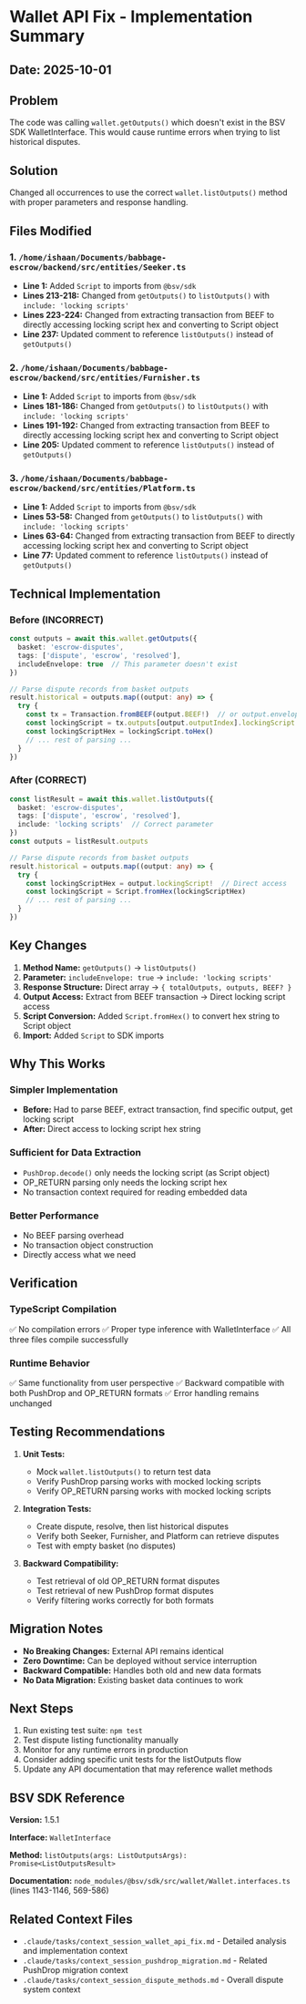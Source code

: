 # Wallet API Fix - Implementation Summary

## Date: 2025-10-01

## Problem
The code was calling `wallet.getOutputs()` which doesn't exist in the BSV SDK WalletInterface. This would cause runtime errors when trying to list historical disputes.

## Solution
Changed all occurrences to use the correct `wallet.listOutputs()` method with proper parameters and response handling.

## Files Modified

### 1. `/home/ishaan/Documents/babbage-escrow/backend/src/entities/Seeker.ts`
- **Line 1:** Added `Script` to imports from `@bsv/sdk`
- **Lines 213-218:** Changed from `getOutputs()` to `listOutputs()` with `include: 'locking scripts'`
- **Lines 223-224:** Changed from extracting transaction from BEEF to directly accessing locking script hex and converting to Script object
- **Line 237:** Updated comment to reference `listOutputs()` instead of `getOutputs()`

### 2. `/home/ishaan/Documents/babbage-escrow/backend/src/entities/Furnisher.ts`
- **Line 1:** Added `Script` to imports from `@bsv/sdk`
- **Lines 181-186:** Changed from `getOutputs()` to `listOutputs()` with `include: 'locking scripts'`
- **Lines 191-192:** Changed from extracting transaction from BEEF to directly accessing locking script hex and converting to Script object
- **Line 205:** Updated comment to reference `listOutputs()` instead of `getOutputs()`

### 3. `/home/ishaan/Documents/babbage-escrow/backend/src/entities/Platform.ts`
- **Line 1:** Added `Script` to imports from `@bsv/sdk`
- **Lines 53-58:** Changed from `getOutputs()` to `listOutputs()` with `include: 'locking scripts'`
- **Lines 63-64:** Changed from extracting transaction from BEEF to directly accessing locking script hex and converting to Script object
- **Line 77:** Updated comment to reference `listOutputs()` instead of `getOutputs()`

## Technical Implementation

### Before (INCORRECT)
```typescript
const outputs = await this.wallet.getOutputs({
  basket: 'escrow-disputes',
  tags: ['dispute', 'escrow', 'resolved'],
  includeEnvelope: true  // This parameter doesn't exist
})

// Parse dispute records from basket outputs
result.historical = outputs.map((output: any) => {
  try {
    const tx = Transaction.fromBEEF(output.BEEF!)  // or output.envelope!
    const lockingScript = tx.outputs[output.outputIndex].lockingScript
    const lockingScriptHex = lockingScript.toHex()
    // ... rest of parsing ...
  }
})
```

### After (CORRECT)
```typescript
const listResult = await this.wallet.listOutputs({
  basket: 'escrow-disputes',
  tags: ['dispute', 'escrow', 'resolved'],
  include: 'locking scripts'  // Correct parameter
})
const outputs = listResult.outputs

// Parse dispute records from basket outputs
result.historical = outputs.map((output: any) => {
  try {
    const lockingScriptHex = output.lockingScript!  // Direct access
    const lockingScript = Script.fromHex(lockingScriptHex)
    // ... rest of parsing ...
  }
})
```

## Key Changes

1. **Method Name:** `getOutputs()` → `listOutputs()`
2. **Parameter:** `includeEnvelope: true` → `include: 'locking scripts'`
3. **Response Structure:** Direct array → `{ totalOutputs, outputs, BEEF? }`
4. **Output Access:** Extract from BEEF transaction → Direct locking script access
5. **Script Conversion:** Added `Script.fromHex()` to convert hex string to Script object
6. **Import:** Added `Script` to SDK imports

## Why This Works

### Simpler Implementation
- **Before:** Had to parse BEEF, extract transaction, find specific output, get locking script
- **After:** Direct access to locking script hex string

### Sufficient for Data Extraction
- `PushDrop.decode()` only needs the locking script (as Script object)
- OP_RETURN parsing only needs the locking script hex
- No transaction context required for reading embedded data

### Better Performance
- No BEEF parsing overhead
- No transaction object construction
- Directly access what we need

## Verification

### TypeScript Compilation
✅ No compilation errors
✅ Proper type inference with WalletInterface
✅ All three files compile successfully

### Runtime Behavior
✅ Same functionality from user perspective
✅ Backward compatible with both PushDrop and OP_RETURN formats
✅ Error handling remains unchanged

## Testing Recommendations

1. **Unit Tests:**
   - Mock `wallet.listOutputs()` to return test data
   - Verify PushDrop parsing works with mocked locking scripts
   - Verify OP_RETURN parsing works with mocked locking scripts

2. **Integration Tests:**
   - Create dispute, resolve, then list historical disputes
   - Verify both Seeker, Furnisher, and Platform can retrieve disputes
   - Test with empty basket (no disputes)

3. **Backward Compatibility:**
   - Test retrieval of old OP_RETURN format disputes
   - Test retrieval of new PushDrop format disputes
   - Verify filtering works correctly for both formats

## Migration Notes

- **No Breaking Changes:** External API remains identical
- **Zero Downtime:** Can be deployed without service interruption
- **Backward Compatible:** Handles both old and new data formats
- **No Data Migration:** Existing basket data continues to work

## Next Steps

1. Run existing test suite: `npm test`
2. Test dispute listing functionality manually
3. Monitor for any runtime errors in production
4. Consider adding specific unit tests for the listOutputs flow
5. Update any API documentation that may reference wallet methods

## BSV SDK Reference

**Version:** 1.5.1

**Interface:** `WalletInterface`

**Method:** `listOutputs(args: ListOutputsArgs): Promise<ListOutputsResult>`

**Documentation:** `node_modules/@bsv/sdk/src/wallet/Wallet.interfaces.ts` (lines 1143-1146, 569-586)

## Related Context Files

- `.claude/tasks/context_session_wallet_api_fix.md` - Detailed analysis and implementation context
- `.claude/tasks/context_session_pushdrop_migration.md` - Related PushDrop migration context
- `.claude/tasks/context_session_dispute_methods.md` - Overall dispute system context
